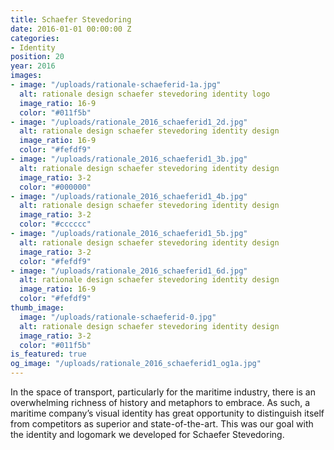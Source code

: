 ```yaml
---
title: Schaefer Stevedoring
date: 2016-01-01 00:00:00 Z
categories:
- Identity
position: 20
year: 2016
images:
- image: "/uploads/rationale-schaeferid-1a.jpg"
  alt: rationale design schaefer stevedoring identity logo
  image_ratio: 16-9
  color: "#011f5b"
- image: "/uploads/rationale_2016_schaeferid1_2d.jpg"
  alt: rationale design schaefer stevedoring identity design
  image_ratio: 16-9
  color: "#fefdf9"
- image: "/uploads/rationale_2016_schaeferid1_3b.jpg"
  alt: rationale design schaefer stevedoring identity design
  image_ratio: 3-2
  color: "#000000"
- image: "/uploads/rationale_2016_schaeferid1_4b.jpg"
  alt: rationale design schaefer stevedoring identity design
  image_ratio: 3-2
  color: "#cccccc"
- image: "/uploads/rationale_2016_schaeferid1_5b.jpg"
  alt: rationale design schaefer stevedoring identity design
  image_ratio: 3-2
  color: "#fefdf9"
- image: "/uploads/rationale_2016_schaeferid1_6d.jpg"
  alt: rationale design schaefer stevedoring identity design
  image_ratio: 16-9
  color: "#fefdf9"
thumb_image:
  image: "/uploads/rationale-schaeferid-0.jpg"
  alt: rationale design schaefer stevedoring identity design
  image_ratio: 3-2
  color: "#011f5b"
is_featured: true
og_image: "/uploads/rationale_2016_schaeferid1_og1a.jpg"
---
```


In the space of transport, particularly for the maritime industry, there is an overwhelming richness of history and metaphors to embrace. As such, a maritime company’s visual identity has great opportunity to distinguish itself from competitors as superior and state-of-the-art. This was our goal with the identity and logomark we developed for Schaefer Stevedoring.
